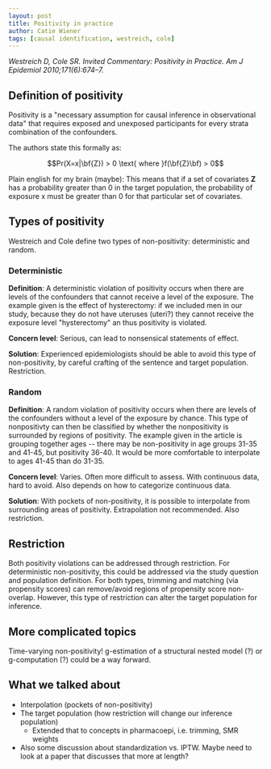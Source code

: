 ```yaml
---
layout: post
title: Positivity in practice
author: Catie Wiener
tags: [causal identification, westreich, cole]
---
```


_Westreich D, Cole SR. Invited Commentary: Positivity in Practice. Am J Epidemiol 2010;171(6):674–7._

## Definition of positivity
Positivity is a "necessary assumption for causal inference in observational data" that requires exposed and unexposed participants for every strata combination of the confounders. 

The authors state this formally as:

$$Pr(X=x|\bf{Z}) > 0 \text{ where }f(\bf{Z}\bf) > 0$$

Plain english for my brain (maybe): This means that if a set of covariates **Z** has a probability greater than 0 in the target population, the probability of exposure x must be  greater than 0 for that particular set of covariates. 

## Types of positivity

Westreich and Cole define two types of non-positivity: deterministic and random. 

### Deterministic
**Definition**: A deterministic violation of positivity occurs when there are levels of the confounders that cannot receive a level of the exposure. The example given is the effect of hysterectomy: if we included men in our study, because they do not have uteruses (uteri?) they cannot receive the exposure level "hysterectomy" an thus positivity is violated. 

**Concern level**: Serious, can lead to nonsensical statements of effect.

**Solution**: Experienced epidemiologists should be able to avoid this type of non-positivity, by careful crafting of the sentence and target population. Restriction.

### Random
**Definition**: A random violation of positivity occurs when there are levels of the confounders without a level of the exposure by chance. This type of nonpositivty can then be classified by whether the nonpositivity is surrounded by regions of positivity. The example given in the article is grouping together ages -- there may be non-positivity in age groups 31-35 and 41-45, but positivity 36-40. It would be more comfortable to interpolate to ages 41-45 than do 31-35. 

**Concern level**: Varies. Often more difficult to assess. With continuous data, hard to avoid. Also depends on how to categorize continuous data.

**Solution**: With pockets of non-positivity, it is possible to interpolate from surrounding areas of positivity. Extrapolation not recommended. Also restriction.


## Restriction

Both positivity violations can be addressed through restriction. For deterministic non-positivity, this could be addressed via the study question and population definition. For both types, trimming and matching (via propensity scores) can remove/avoid regions of propensity score non-overlap. However, this type of restriction can alter the target population for inference. 

## More complicated topics

Time-varying non-positivity! g-estimation of a structural nested model (?) or g-computation (?) could be a way forward. 

## What we talked about

* Interpolation (pockets of non-positivity)
* The target population (how restriction will change our inference population)
    * Extended that to concepts in pharmacoepi, i.e. trimming, SMR weights
* Also some discussion about standardization vs. IPTW. Maybe need to look at a paper that discusses that more at length? 